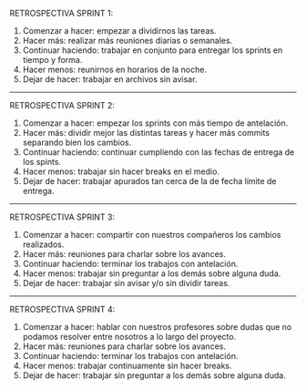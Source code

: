 RETROSPECTIVA SPRINT 1:

1. Comenzar a hacer: empezar a dividirnos las tareas.
2. Hacer más: realizar más reuniones diarias o semanales.
3. Continuar haciendo: trabajar en conjunto para entregar los sprints en tiempo y forma.
4. Hacer menos: reunirnos en horarios de la noche.
5. Dejar de hacer: trabajar en archivos sin avisar.

-----------------------

RETROSPECTIVA SPRINT 2:

1. Comenzar a hacer: empezar los sprints con más tiempo de antelación.
2. Hacer más: dividir mejor las distintas tareas y hacer más commits separando bien los cambios.
3. Continuar haciendo: continuar cumpliendo con las fechas de entrega de los spints. 
4. Hacer menos: trabajar sin hacer breaks en el medio.
5. Dejar de hacer: trabajar apurados tan cerca de la de fecha límite de entrega.

-----------------------

RETROSPECTIVA SPRINT 3:

1. Comenzar a hacer: compartir con nuestros compañeros los cambios realizados.
2. Hacer más: reuniones para charlar sobre los avances.
3. Continuar haciendo: terminar los trabajos con antelación.
4. Hacer menos: trabajar sin preguntar a los demás sobre alguna duda.
5. Dejar de hacer: trabajar sin avisar y/o sin dividir tareas.

-----------------------

RETROSPECTIVA SPRINT 4:

1. Comenzar a hacer: hablar con nuestros profesores sobre dudas que no podamos resolver entre nosotros a lo largo del proyecto.
2. Hacer más: reuniones para charlar sobre los avances.
3. Continuar haciendo: terminar los trabajos con antelación.
4. Hacer menos: trabajar continuamente sin hacer breaks.
5. Dejar de hacer: trabajar sin preguntar a los demás sobre alguna duda.